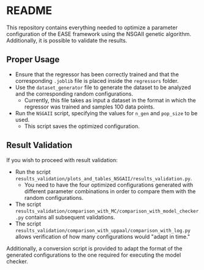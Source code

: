 # README

This repository contains everything needed to optimize a parameter configuration of the EASE framework using the NSGAII genetic algorithm.  
Additionally, it is possible to validate the results.

## Proper Usage  
- Ensure that the regressor has been correctly trained and that the corresponding `.joblib` file is placed inside the `regressors` folder.  
- Use the `dataset_generator` file to generate the dataset to be analyzed and the corresponding random configurations.  
  - Currently, this file takes as input a dataset in the format in which the regressor was trained and samples 100 data points.  
- Run the `NSGAII` script, specifying the values for `n_gen` and `pop_size` to be used.  
  - This script saves the optimized configuration.  

## Result Validation  
If you wish to proceed with result validation:  
- Run the script `results_validation/plots_and_tables_NSGAII/results_validation.py`.  
  - You need to have the four optimized configurations generated with different parameter combinations in order to compare them with the random configurations.  
- The script `results_validation/comparison_with_MC/comparison_with_model_checker.py` contains all subsequent validations.  
- The script `results_validation/comparison_with_uppaal/comparison_with_log.py` allows verification of how many configurations would "adapt in time."  

Additionally, a conversion script is provided to adapt the format of the generated configurations to the one required for executing the model checker.
